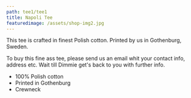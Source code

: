 ```yaml
---
path: tee1/tee1
title: Napoli Tee
featuredimage: /assets/shop-img2.jpg
---
```

This tee is crafted in finest Polish cotton. Printed by us in Gothenburg, Sweden. 

To buy this fine ass tee, please send us an email whit your contact info, address etc. Wait till Dimmie get's back to you with further info.

* 100% Polish cotton  
* Printed in Gothenburg
* Crewneck
